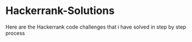 # Hackerrank-Solutions
Here are the Hackerrank code challenges that i have solved in step by step process
